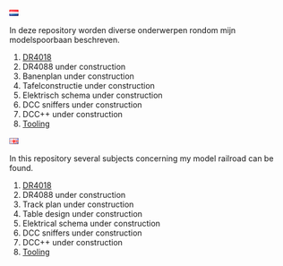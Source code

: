 ![Nederlandse vlag](./images/nl.gif)

In deze repository worden diverse onderwerpen rondom mijn modelspoorbaan beschreven.

1. [DR4018](/DR4018/README.md)
2. DR4088 under construction
3. Banenplan under construction
4. Tafelconstructie under construction
5. Elektrisch schema under construction
6. DCC sniffers under construction
7. DCC++ under construction
8. [Tooling](./Tooling.md)

![English flag](./images/gb.gif)

In this repository several subjects concerning my model railroad can be found.

1. [DR4018](/DR4018/README.md)
2. DR4088 under construction
3. Track plan under construction
4. Table design under construction
5. Elektrical schema under construction
6. DCC sniffers under construction
7. DCC++ under construction
8. [Tooling](./Tooling.md)
